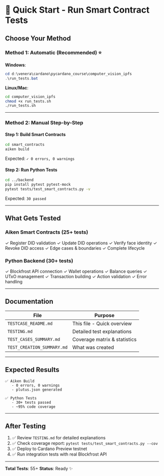 # 🚀 Quick Start - Run Smart Contract Tests

## Choose Your Method

### Method 1: Automatic (Recommended) ⭐

**Windows**:
```powershell
cd d:\venera\cardano\pycardano_course\computer_vision_ipfs
.\run_tests.bat
```

**Linux/Mac**:
```bash
cd computer_vision_ipfs
chmod +x run_tests.sh
./run_tests.sh
```

---

### Method 2: Manual Step-by-Step

#### Step 1: Build Smart Contracts
```bash
cd smart_contracts
aiken build
```

Expected: `✓ 0 errors, 0 warnings`

#### Step 2: Run Python Tests
```bash
cd ../backend
pip install pytest pytest-mock
pytest tests/test_smart_contracts.py -v
```

Expected: `30 passed`

---

## What Gets Tested

### Aiken Smart Contracts (25+ tests)
✓ Register DID validation
✓ Update DID operations
✓ Verify face identity
✓ Revoke DID access
✓ Edge cases & boundaries
✓ Complete lifecycle

### Python Backend (30+ tests)
✓ Blockfrost API connection
✓ Wallet operations
✓ Balance queries
✓ UTxO management
✓ Transaction building
✓ Action validation
✓ Error handling

---

## Documentation

| File | Purpose |
|------|---------|
| `TESTCASE_README.md` | This file - Quick overview |
| `TESTING.md` | Detailed test explanations |
| `TEST_CASES_SUMMARY.md` | Coverage matrix & statistics |
| `TEST_CREATION_SUMMARY.md` | What was created |

---

## Expected Results

```
✅ Aiken Build
   - 0 errors, 0 warnings
   - plutus.json generated

✅ Python Tests
   - 30+ tests passed
   - ~95% code coverage
```

---

## After Testing

1. ✅ Review `TESTING.md` for detailed explanations
2. ✅ Check coverage report: `pytest tests/test_smart_contracts.py --cov`
3. ✅ Deploy to Cardano Preview testnet
4. ✅ Run integration tests with real Blockfrost API

---

**Total Tests**: 55+
**Status**: Ready ✨

